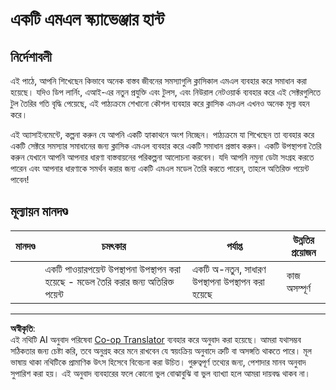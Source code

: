 <!--
CO_OP_TRANSLATOR_METADATA:
{
  "original_hash": "fdebfcd0a3f12c9e2b436ded1aa79885",
  "translation_date": "2025-08-29T21:13:46+00:00",
  "source_file": "9-Real-World/1-Applications/assignment.md",
  "language_code": "bn"
}
-->
# একটি এমএল স্ক্যাভেঞ্জার হান্ট

## নির্দেশাবলী

এই পাঠে, আপনি শিখেছেন কিভাবে অনেক বাস্তব জীবনের সমস্যাগুলি ক্লাসিকাল এমএল ব্যবহার করে সমাধান করা হয়েছে। যদিও ডিপ লার্নিং, এআই-এর নতুন প্রযুক্তি এবং টুলস, এবং নিউরাল নেটওয়ার্ক ব্যবহার করে এই সেক্টরগুলিতে টুল তৈরির গতি বৃদ্ধি পেয়েছে, এই পাঠ্যক্রমে শেখানো কৌশল ব্যবহার করে ক্লাসিক এমএল এখনও অনেক মূল্য বহন করে।

এই অ্যাসাইনমেন্টে, কল্পনা করুন যে আপনি একটি হ্যাকাথনে অংশ নিচ্ছেন। পাঠ্যক্রমে যা শিখেছেন তা ব্যবহার করে একটি সেক্টরে সমস্যার সমাধানের জন্য ক্লাসিক এমএল ব্যবহার করে একটি সমাধান প্রস্তাব করুন। একটি উপস্থাপনা তৈরি করুন যেখানে আপনি আপনার ধারণা বাস্তবায়নের পরিকল্পনা আলোচনা করবেন। যদি আপনি নমুনা ডেটা সংগ্রহ করতে পারেন এবং আপনার ধারণাকে সমর্থন করার জন্য একটি এমএল মডেল তৈরি করতে পারেন, তাহলে অতিরিক্ত পয়েন্ট পাবেন!

## মূল্যায়ন মানদণ্ড

| মানদণ্ড | চমৎকার                                                           | পর্যাপ্ত                                          | উন্নতির প্রয়োজন      |
| -------- | ------------------------------------------------------------------- | ------------------------------------------------- | ---------------------- |
|          | একটি পাওয়ারপয়েন্ট উপস্থাপনা উপস্থাপন করা হয়েছে - মডেল তৈরি করার জন্য অতিরিক্ত পয়েন্ট | একটি অ-নতুন, সাধারণ উপস্থাপনা উপস্থাপন করা হয়েছে | কাজ অসম্পূর্ণ |

---

**অস্বীকৃতি**:  
এই নথিটি AI অনুবাদ পরিষেবা [Co-op Translator](https://github.com/Azure/co-op-translator) ব্যবহার করে অনুবাদ করা হয়েছে। আমরা যথাসম্ভব সঠিকতার জন্য চেষ্টা করি, তবে অনুগ্রহ করে মনে রাখবেন যে স্বয়ংক্রিয় অনুবাদে ত্রুটি বা অসঙ্গতি থাকতে পারে। মূল ভাষায় থাকা নথিটিকে প্রামাণিক উৎস হিসেবে বিবেচনা করা উচিত। গুরুত্বপূর্ণ তথ্যের জন্য, পেশাদার মানব অনুবাদ সুপারিশ করা হয়। এই অনুবাদ ব্যবহারের ফলে কোনো ভুল বোঝাবুঝি বা ভুল ব্যাখ্যা হলে আমরা দায়বদ্ধ থাকব না।